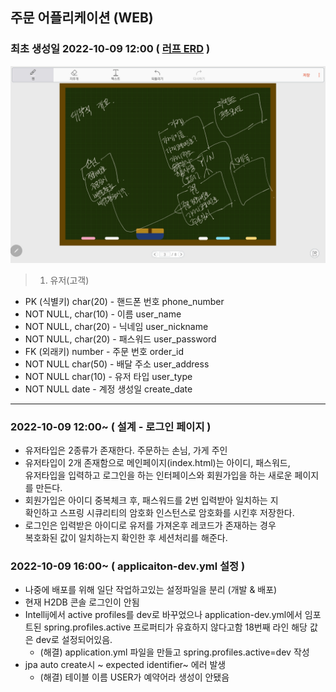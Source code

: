 ## 주문 어플리케이션 (WEB)

### 최초 생성일 2022-10-09 12:00 ( <u>러프 ERD</u> )

![ERD](./img/러프%20ERD.jpg)
> 1. 유저(고객)
- PK (식별키) char(20) - 핸드폰 번호 phone_number
- NOT NULL, char(10) - 이름 user_name
- NOT NULL, char(20) - 닉네임 user_nickname
- NOT NULL, char(20) - 패스워드 user_password
- FK (외래키) number - 주문 번호 order_id
- NOT NULL char(50) - 배달 주소 user_address
- NOT NULL char(10) - 유저 타입 user_type
- NOT NULL date - 계정 생성일 create_date

<hr>

### 2022-10-09 12:00~ ( 설계 - 로그인 페이지 )
- 유저타입은 2종류가 존재한다. 주문하는 손님, 가게 주인
- 유저타입이 2개 존재함으로 메인페이지(index.html)는 아이디, 패스워드,  
  유저타입을 입력하고 로그인을 하는 인터페이스와 회원가입을 하는 새로운 페이지를 만든다.
- 회원가입은 아이디 중복체크 후, 패스워드를 2번 입력받아 일치하는 지  
  확인하고 스프링 시큐리티의 암호화 인스턴스로 암호화를 시킨후 저장한다.
- 로그인은 입력받은 아이디로 유저를 가져온후 레코드가 존재하는 경우  
  복호화된 값이 일치하는지 확인한 후 세션처리를 해준다.

### 2022-10-09 16:00~ ( applicaiton-dev.yml 설정 )
  - 나중에 배포를 위해 일단 작업하고있는 설정파일을 분리 (개발 & 배포)
  - 현재 H2DB 콘솔 로그인이 안됨
  - Intellij에서 active profiles를 dev로 바꾸었으나 application-dev.yml에서 임포트된 spring.profiles.active 프로퍼티가 유효하지 않다고함 18번째 라인
      해당 값은 dev로 설정되어있음.
    - (해결) application.yml 파일을 만들고 spring.profiles.active=dev 작성
  - jpa auto create시 ~ expected identifier~ 에러 발생
    - (해결) 테이블 이름 USER가 예약어라 생성이 안됐음